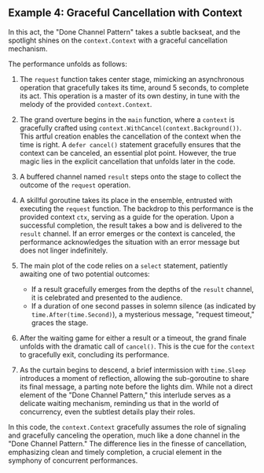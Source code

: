## Example 4: Graceful Cancellation with Context

In this act, the "Done Channel Pattern" takes a subtle backseat, and the spotlight shines on the `context.Context` with a graceful cancellation mechanism.

The performance unfolds as follows:

1. The `request` function takes center stage, mimicking an asynchronous operation that gracefully takes its time, around 5 seconds, to complete its act. This operation is a master of its own destiny, in tune with the melody of the provided `context.Context`.

2. The grand overture begins in the `main` function, where a `context` is gracefully crafted using `context.WithCancel(context.Background())`. This artful creation enables the cancellation of the context when the time is right. A `defer cancel()` statement gracefully ensures that the context can be canceled, an essential plot point. However, the true magic lies in the explicit cancellation that unfolds later in the code.

3. A buffered channel named `result` steps onto the stage to collect the outcome of the `request` operation.

4. A skillful goroutine takes its place in the ensemble, entrusted with executing the `request` function. The backdrop to this performance is the provided context `ctx`, serving as a guide for the operation. Upon a successful completion, the result takes a bow and is delivered to the `result` channel. If an error emerges or the context is canceled, the performance acknowledges the situation with an error message but does not linger indefinitely.

5. The main plot of the code relies on a `select` statement, patiently awaiting one of two potential outcomes:
   - If a result gracefully emerges from the depths of the `result` channel, it is celebrated and presented to the audience.
   - If a duration of one second passes in solemn silence (as indicated by `time.After(time.Second)`), a mysterious message, "request timeout," graces the stage.

6. After the waiting game for either a result or a timeout, the grand finale unfolds with the dramatic call of `cancel()`. This is the cue for the `context` to gracefully exit, concluding its performance.

7. As the curtain begins to descend, a brief intermission with `time.Sleep` introduces a moment of reflection, allowing the sub-goroutine to share its final message, a parting note before the lights dim. While not a direct element of the "Done Channel Pattern," this interlude serves as a delicate waiting mechanism, reminding us that in the world of concurrency, even the subtlest details play their roles.

In this code, the `context.Context` gracefully assumes the role of signaling and gracefully canceling the operation, much like a done channel in the "Done Channel Pattern." The difference lies in the finesse of cancellation, emphasizing clean and timely completion, a crucial element in the symphony of concurrent performances.